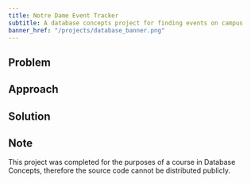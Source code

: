 ```yaml
---
title: Notre Dame Event Tracker
subtitle: A database concepts project for finding events on campus
banner_href: "/projects/database_banner.png"
---
```


## Problem

## Approach

## Solution

## Note
This project was completed for the purposes of a course in Database Concepts,
therefore the source code cannot be distributed publicly.